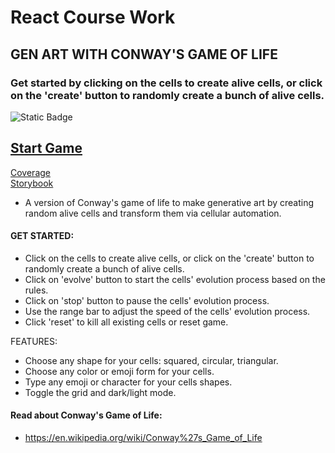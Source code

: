 # React Course Work
## GEN ART WITH CONWAY'S GAME OF LIFE
### Get started by clicking on the cells to create alive cells, or click on the 'create' button to randomly create a bunch of alive cells.

![Static Badge](https://img.shields.io/badge/Nodejs-18.16.0-a)

## [Start Game](https://evscoder.github.io/react-course-work/)
[Coverage](https://evscoder.github.io/react-course-work/coverage/lcov-report/index.html) </br>
[Storybook](https://evscoder.github.io/react-course-work/storybook/index.html)

- A version of Conway's game of life to make generative art by creating random alive cells and transform them via cellular automation.
#### GET STARTED:
- Click on the cells to create alive cells, or click on the 'create' button to randomly create a bunch of alive cells.
- Click on 'evolve' button to start the cells' evolution process based on the rules.
- Click on 'stop' button to pause the cells' evolution process.
- Use the range bar to adjust the speed of the cells' evolution process.
- Click 'reset' to kill all existing cells or reset game.

FEATURES:
- Choose any shape for your cells: squared, circular, triangular.
- Choose any color or emoji form for your cells.
- Type any emoji or character for your cells shapes.
- Toggle the grid and dark/light mode.
#### Read about Conway's Game of Life:
* https://en.wikipedia.org/wiki/Conway%27s_Game_of_Life
